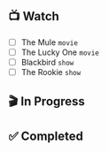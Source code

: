 ## 📺 Watch
 - [ ] The Mule `movie`
 - [ ] The Lucky One `movie`
 - [ ] Blackbird `show`
 - [ ] The Rookie `show`
## 🎬 In Progress
## ✅ Completed
